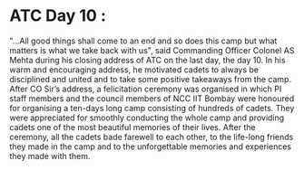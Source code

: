 # ATC Day 10 :

"...All good things shall come to an end and so does this camp but what matters is what we take back with us", said Commanding Officer Colonel AS Mehta during his closing address
of ATC on the last day, the day 10. In his warm and encouraging address, he motivated cadets to always be disciplined and united and to take some positive takeaways from the
camp. After CO Sir’s address, a felicitation ceremony was organised in which PI staff members and the council members of NCC IIT Bombay were honoured for organising a ten-days 
long camp consisting of hundreds of cadets. They were appreciated for smoothly conducting the whole camp and providing cadets one of the most beautiful memories of their lives. 
After the ceremony, all the cadets bade farewell to each other, to the life-long friends they made in the camp and to the unforgettable memories and experiences they made with them.
